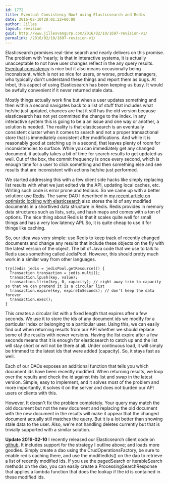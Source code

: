 ```yaml
---
id: 1772
title: Eventual Consistency Now! using Elasticsearch and Redis
date: 2016-02-10T20:01:22+00:00
author: Jilles
layout: revision
guid: http://www.jillesvangurp.com/2016/02/10/1697-revision-v1/
permalink: /2016/02/10/1697-revision-v1/
---
```

Elasticsearch promises real-time search and nearly delivers on this promise. The problem with 'nearly; is that in interactive systems, it is actually unacceptable to not have user changes reflect in the any query results. [Eventual consistency](http://en.wikipedia.org/wiki/Eventual_consistency) is nice but it also means occasionally being inconsistent, which is not so nice for users, or worse, product managers, who typically don't understand these things and report them as bugs. At Inbot, this aspect of using Elasticsearch has been keeping us busy. It would be awfully convenient if it never returned stale data.

Mostly things actually work fine but when a user updates something and then within a second navigates back to a list of stuff that includes what he/she just updated, chances are that it still has the old version because elasticsearch has not yet committed the change to the index. In any interactive system this is going to be a an issue and one way or another, a solution is needed. The reality is that elasticsearch is an eventually consistent cluster when it comes to search and not a proper transactional store that is immediately consistent after modifications. And while it is reasonably good at catching up in a second, that leaves plenty of room for inconsistencies to surface. While you can immediately get any changed document, it actually takes a bit of time for search results to get updated as well. Out of the box, the commit frequency is once every second, which is enough time for a user to click something and then something else and see results that are inconsistent with actions he/she just performed.

We started addressing this with a few client side hacks like simply replacing list results with what we just edited via the API, updating local caches, etc. Writing such code is error prone and tedious. So we came up with a better solution: use [Redis](http://redis.io). The same DAO I described in [my recent article on optimistic locking with elasticsearch](http://www.jillesvangurp.com/2014/12/03/optimistic-locking-for-updates-in-elasticsearch/) also stores the id of any modified documents in a shortlived data structure in Redis. Redis provides in memory data structures such as lists, sets, and hash maps and comes with a ton of options. The nice thing about Redis is that it scales quite well for small things and has a very low latency API. So, it is quite cheap to use it for things like caching.

So, our idea was very simple: use Redis to keep track of recently changed documents and change any results that include these objects on the fly with the latest version of the object. The bit of Java code that we use to talk to Redis uses something called JedisPool. However, this should pretty much work in a similar way from other languages.

```
try(Jedis jedis = jedisPool.getResource()) {
  Transaction transaction = jedis.multi();
  transaction.lpush(key, value);
  transaction.ltrim(key, 0, capacity); // right away trim to capacity so that we can pretend it is a circular list
  transaction.expire(key, expireInSeconds); // don't keep the data forever
  transaction.exec();
}
```

This creates a circular list with a fixed length that expires after a few seconds. We use it to store the ids of any document ids we modify for a particular index or belonging to a particular user. Using this, we can easily find out when returning results from our API whether we should replace some of the results with newer versions. Having the list expire after a few seconds means that it is enough for elasticsearch to catch up and the list will stay short or will not be there at all. Under continuous load, it will simply be trimmed to the latest ids that were added (capacity). So, it stays fast as well. 

Each of our DAOs exposes an additional function that tells you which document ids have been recently modified. When returning results, we loop over the results and check the id against this list and swap in the latest version. Simple, easy to implement, and it solves most of the problem and more importantly, it solves it on the server and does not burden our API users or clients with this.

However, It doesn't fix the problem completely. Your query may match the old document but not the new document and replacing the old document with the new document in the results will make it appear that the changed document actually still matches the query. But it is a lot better than showing stale data to the user. Also, we're not handling deletes currently but that is trivially supported with a similar solution.

**Update 2016-02-10** I recently released our Elasticsearch client code on [github](https://github.com/Inbot/inbot-es-http-client). It includes support for the strategy I outline above; and loads more goodies. Simply create a dao using the CrudOperationsFactory, be sure to enable redis caching there, and use the modifiedIds() on the dao to retrieve a list of recently modified ids. If you use the pagedSearch or iterableSearch methods on the dao, you can easily create a ProcessingSearchResponse that applies a lambda function that does the lookup if the id is contained in these modified ids. 